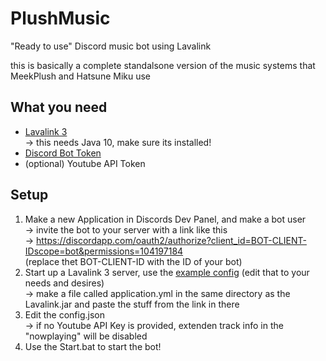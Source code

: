 # PlushMusic
"Ready to use" Discord music bot using Lavalink

this is basically a complete standalsone version of the music systems that MeekPlush and Hatsune Miku use
## What you need
- [Lavalink 3](https://github.com/Frederikam/Lavalink)<br>
  -> this needs Java 10, make sure its installed!
- [Discord Bot Token](https://discordapp.com/developers/applications/)
- (optional) Youtube API Token

## Setup
1. Make a new Application in Discords Dev Panel, and make a bot user<br>
  -> invite the bot to your server with a link like this<br>
  -> https://discordapp.com/oauth2/authorize?client_id=BOT-CLIENT-IDscope=bot&permissions=104197184<br>
  (replace thet BOT-CLIENT-ID with the ID of your bot)
2. Start up a Lavalink 3 server, use the [example config](https://github.com/Frederikam/Lavalink/blob/master/LavalinkServer/application.yml.example) (edit that to your needs and desires)<br>
  -> make a file called application.yml in the same directory as the Lavalink.jar and paste the stuff from the link in there
3. Edit the config.json<br>
  -> if no Youtube API Key is provided, extenden track info in the "nowplaying" will be disabled
4. Use the Start.bat to start the bot!
